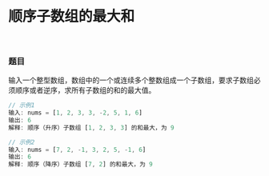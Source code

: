 # 顺序子数组的最大和

</br>

### 题目

输入一个整型数组，数组中的一个或连续多个整数组成一个子数组，要求子数组必须顺序或者逆序，求所有子数组的和的最大值。

```javascript
// 示例1
输入: nums = [1, 2, 3, 3, -2, 5, 1, 6]
输出: 6
解释: 顺序（升序）子数组 [1, 2, 3, 3] 的和最大，为 9

// 示例2
输入: nums = [7, 2, -1, 3, 2, 5, -1, 6]
输出: 6
解释: 顺序（降序）子数组 [7, 2] 的和最大，为 9
```
